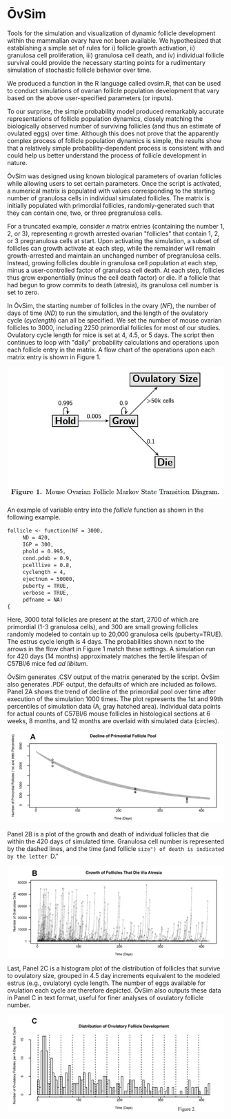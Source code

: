 # ŌvSim

Tools for the simulation and visualization of dynamic follicle development within the mammalian ovary have not been available. We hypothesized that establishing a simple set of rules for i) follicle growth activation, ii) granulosa cell proliferation, iii) granulosa cell death, and iv) individual follicle survival could provide the necessary starting points for a rudimentary simulation of stochastic follicle behavior over time. 

We produced a function in the R language called ovsim.R, that can be used to conduct simulations of ovarian follicle population development that vary based on the above user-specified parameters (or inputs).

To our surprise, the simple probability model produced remarkably accurate representations of follicle population dynamics, closely matching the biologically observed number of surviving follicles (and thus an estimate of ovulated eggs) over time. Although this does not prove that the apparently complex process of follicle population dynamics is simple, the results show that a relatively simple probability-dependent process is consistent with and could help us better understand the process of follicle development in nature.

ŌvSim was designed using known biological parameters of ovarian follicles while allowing users to set certain parameters. Once the script is activated, a numerical matrix is populated with values corresponding to the starting number of granulosa cells in individual simulated follicles. The matrix is initially populated with primordial follicles, randomly-generated such that they can contain one, two, or three pregranulosa cells.

For a truncated example, consider *n* matrix entries (containing the number 1, 2, or 3), representing *n* growth arrested ovarian "follicles" that contain 1, 2, or 3 pregranulosa cells at start. Upon activating the simulation, a subset of follicles can growth activate at each step, while the remainder will remain growth-arrested and maintain an unchanged number of pregranulosa cells. Instead, growing follicles double in granulosa cell population at each step, minus a user-controlled factor of granulosa cell death. At each step, follicles thus grow exponentially (minus the cell death factor) or die. If a follicle that had begun to grow commits to death (atresia), its granulosa cell number is set to zero.

In ŌvSim, the starting number of follicles in the ovary (*NF*), the number of days of time (*ND*) to run the simulation, and the length of the ovulatory cycle (*cyclength*) can all be specified. We set the number of mouse ovarian follicles to 3000, including 2250 primordial follicles for most of our studies. Ovulatory cycle length for mice is set at 4, 4.5, or 5 days. The script then continues to loop with "daily" probability calculations and operations upon each follicle entry in the matrix. A flow chart of the operations upon each matrix entry is shown in Figure 1. 

![Fig1](OvSim_Figures/OvSim_Fig1.jpg)

An example of variable entry into the *follicle* function as shown in the following example. 

	follicle <- function(NF = 3000,
         ND = 420,
         IGP = 300,
         phold = 0.995,
         cond.pdub = 0.9,
         pcelllive = 0.8,
         cyclength = 4,
         ejectnum = 50000,
         puberty = TRUE,
         verbose = TRUE,
         pdfname = NA)
	{


Here, 3000 total follicles are present at the start, 2700 of which are primordial (1-3 granulosa cells), and 300 are small growing follicles randomly modeled to contain up to 20,000 granulosa cells (puberty=TRUE). The estrus cycle length is 4 days. The probabilities shown next to the arrows in the flow chart in Figure 1 match these settings. A simulation run for 420 days (14 months) approximately matches the fertile lifespan of C57Bl/6 mice fed *ad libitum*.

ŌvSim generates .CSV output of the matrix generated by the script. ŌvSim also generates .PDF output, the defaults of which are included as follows. 
Panel 2A shows the trend of decline of the primordial pool over time after execution of the simulation 1000 times. The plot represents the 1st and 99th percentiles of simulation data (A, gray hatched area). Individual data points for actual counts of C57Bl/6 mouse follicles in histological sections at 6 weeks, 8 months, and 12 months are overlaid with simulated data (circles). 

![2A](OvSim_Figures/2A.png)

Panel 2B is a plot of the growth and death of individual follicles that die within the 420 days of simulated time. Granulosa cell number is represented by the dashed lines, and the time (and follicle ``size") of death is indicated by the letter ``D."

![2B](OvSim_Figures/2B.png)

Last, Panel 2C is a histogram plot of the distribution of follicles that survive to ovulatory size, grouped in 4.5 day increments equivalent to the modeled estrus (e.g., ovulatory) cycle length. The number of eggs available for ovulation each cycle are therefore depicted. ŌvSim also outputs these data in Panel C in text format, useful for finer analyses of ovulatory follicle number. 

![2C](OvSim_Figures/2C.png)

